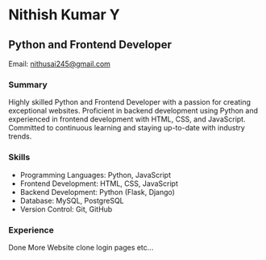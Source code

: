 # Nithish Kumar Y
## Python and Frontend Developer

Email: nithusai245@gmail.com

### Summary
Highly skilled Python and Frontend Developer with a passion for creating exceptional websites. Proficient in backend development using Python and experienced in frontend development with HTML, CSS, and JavaScript. Committed to continuous learning and staying up-to-date with industry trends.

### Skills
- Programming Languages: Python, JavaScript
- Frontend Development: HTML, CSS, JavaScript
- Backend Development: Python (Flask, Django)
- Database: MySQL, PostgreSQL
- Version Control: Git, GitHub

### Experience
Done More Website clone login pages etc...
